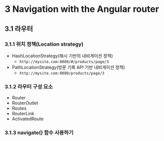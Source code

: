 # 3 Navigation with the Angular router

## 3.1 라우터

### 3.1.1 위치 정책(Location strategy)

- HashLocationStrategy(해시 기반의 내비게이션 정책)
  - `http://mysite.com:8080/#/products/page/3`
- PathLocationStrategy(방문 기록 API 기반 내비게이션 정책)
  - `http://mysite.com:8080/products/page/3`

### 3.1.2 라우터 구성 요소

- Router
- RouterOutlet
- Routes
- RouterLink
- ActivatedRoute

### 3.1.3 navigate() 함수 사용하기
